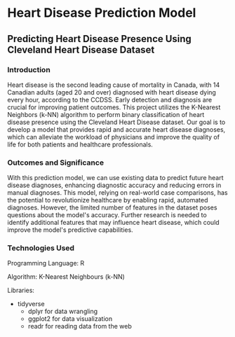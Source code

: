 # Heart Disease Prediction Model
## Predicting Heart Disease Presence Using Cleveland Heart Disease Dataset

### Introduction
Heart disease is the second leading cause of mortality in Canada, with 14 Canadian adults (aged 20 and over) diagnosed with heart disease dying every hour, according to the CCDSS. Early detection and diagnosis are crucial for improving patient outcomes. This project utilizes the K-Nearest Neighbors (k-NN) algorithm to perform binary classification of heart disease presence using the Cleveland Heart Disease dataset. Our goal is to develop a model that provides rapid and accurate heart disease diagnoses, which can alleviate the workload of physicians and improve the quality of life for both patients and healthcare professionals.

### Outcomes and Significance
With this prediction model, we can use existing data to predict future heart disease diagnoses, enhancing diagnostic accuracy and reducing errors in manual diagnoses. This model, relying on real-world case comparisons, has the potential to revolutionize healthcare by enabling rapid, automated diagnoses. However, the limited number of features in the dataset poses questions about the model's accuracy. Further research is needed to identify additional features that may influence heart disease, which could improve the model's predictive capabilities.

### Technologies Used
Programming Language: R 

Algorithm: K-Nearest Neighbours (k-NN)

Libraries: 
- tidyverse
  - dplyr for data wrangling
  - ggplot2 for data visualization
  - readr for reading data from the web
